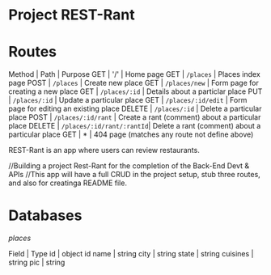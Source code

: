 # Project REST-Rant

# Routes
Method  |       Path                |   Purpose
GET     |       '/'                 | Home page
GET     | `/places`                 | Places index page
POST    | `/places`                 | Create new place
GET     | `/places/new`             | Form page for creating a new place
GET     | `/places/:id`             | Details about a particlar place
PUT     | `/places/:id`             | Update a particular place
GET     | `/places/:id/edit`        | Form page for editing an existing place
DELETE  | `/places/:id`             | Delete a particular place
POST    | `/places/:id/rant`        | Create a rant (comment) about a particular place
DELETE  | `/places/:id/rant/:rantId`| Delete a rant (comment) about a particular place
GET     |   *                       | 404 page (matches any route not define above)


REST-Rant is an app where users can review restaurants.

//Building a project Rest-Rant for the completion of the Back-End Devt & APIs
//This app will have a full CRUD in the project setup, stub three routes, and also for creatinga README file.

# Databases

*places*

Field    | Type
id       | object id
name     | string
city     | string
state    | string
cuisines | string
pic      | string
